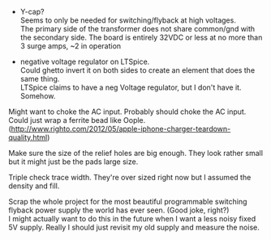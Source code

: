 * Y-cap?  
Seems to only be needed for switching/flyback at high voltages.  
The primary side of the transformer does not share common/gnd with the secondary side. The board is entirely 32VDC or less at no more than 3 surge amps, ~2 in operation

* negative voltage regulator on LTSpice.  
Could ghetto invert it on both sides to create an element that does the same thing.  
LTSpice claims to have a neg Voltage regulator, but I don't have it. Somehow.

Might want to choke the AC input. Probably should choke the AC input.  
Could just wrap a ferrite bead like Oople. (http://www.righto.com/2012/05/apple-iphone-charger-teardown-quality.html)  

Make sure the size of the relief holes are big enough. They look rather small but it might just be the pads large size.

Triple check trace width. They're over sized right now but I assumed the density and fill.

Scrap the whole project for the most beautiful programmable switching flyback power supply the world has ever seen. (Good joke, right?)  
I might actually want to do this in the future when I want a less noisy fixed 5V supply. Really I should just revisit my old supply and measure the noise.
